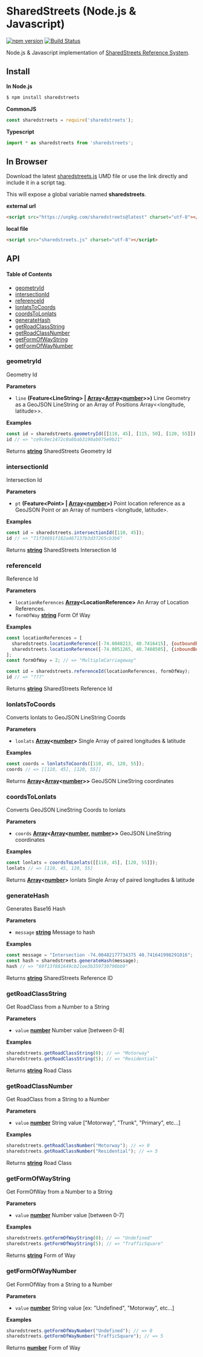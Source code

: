 # SharedStreets (Node.js & Javascript)

[![npm version](https://badge.fury.io/js/sharedstreets.svg)](https://badge.fury.io/js/sharedstreets)
[![Build Status](https://travis-ci.org/sharedstreets/sharedstreets.svg?branch=master)](https://travis-ci.org/sharedstreets/sharedstreets)

Node.js & Javascript implementation of [SharedStreets Reference System](https://github.com/sharedstreets/sharedstreets-ref-system).

## Install

**In Node.js**

```bash
$ npm install sharedstreets
```

**CommonJS**

```js
const sharedstreets = require('sharedstreets');
```

**Typescript**

```js
import * as sharedstreets from 'sharedstreets';
```

## In Browser

Download the latest [sharedstreets.js](https://unpkg.com/sharedstreets@latest) UMD file or use the link directly and include it in a script tag.

This will expose a global variable named **sharedstreets**.

**external url**

```html
<script src="https://unpkg.com/sharedstreets@latest" charset="utf-8"></script>
```

**local file**

```html
<script src="sharedstreets.js" charset="utf-8"></script>
```

## API

<!-- Generated by documentation.js. Update this documentation by updating the source code. -->

#### Table of Contents

-   [geometryId](#geometryid)
-   [intersectionId](#intersectionid)
-   [referenceId](#referenceid)
-   [lonlatsToCoords](#lonlatstocoords)
-   [coordsToLonlats](#coordstolonlats)
-   [generateHash](#generatehash)
-   [getRoadClassString](#getroadclassstring)
-   [getRoadClassNumber](#getroadclassnumber)
-   [getFormOfWayString](#getformofwaystring)
-   [getFormOfWayNumber](#getformofwaynumber)

### geometryId

Geometry Id

**Parameters**

-   `line` **(Feature&lt;LineString> | [Array](https://developer.mozilla.org/docs/Web/JavaScript/Reference/Global_Objects/Array)&lt;[Array](https://developer.mozilla.org/docs/Web/JavaScript/Reference/Global_Objects/Array)&lt;[number](https://developer.mozilla.org/docs/Web/JavaScript/Reference/Global_Objects/Number)>>)** Line Geometry as a GeoJSON LineString or an Array of Positions Array&lt;&lt;longitude, latitude>>.

**Examples**

```javascript
const id = sharedstreets.geometryId([[110, 45], [115, 50], [120, 55]]);
id // => "ce9c0ec1472c0a8bab3190ab075e9b21"
```

Returns **[string](https://developer.mozilla.org/docs/Web/JavaScript/Reference/Global_Objects/String)** SharedStreets Geometry Id

### intersectionId

Intersection Id

**Parameters**

-   `pt` **(Feature&lt;Point> | [Array](https://developer.mozilla.org/docs/Web/JavaScript/Reference/Global_Objects/Array)&lt;[number](https://developer.mozilla.org/docs/Web/JavaScript/Reference/Global_Objects/Number)>)** Point location reference as a GeoJSON Point or an Array of numbers &lt;longitude, latitude>.

**Examples**

```javascript
const id = sharedstreets.intersectionId([110, 45]);
id // => "71f34691f182a467137b3d37265cb3b6"
```

Returns **[string](https://developer.mozilla.org/docs/Web/JavaScript/Reference/Global_Objects/String)** SharedStreets Intersection Id

### referenceId

Reference Id

**Parameters**

-   `locationReferences` **[Array](https://developer.mozilla.org/docs/Web/JavaScript/Reference/Global_Objects/Array)&lt;LocationReference>** An Array of Location References.
-   `formOfWay` **[string](https://developer.mozilla.org/docs/Web/JavaScript/Reference/Global_Objects/String)** Form Of Way

**Examples**

```javascript
const locationReferences = [
  sharedstreets.locationReference([-74.0048213, 40.7416415], {outboundBearing: 208, distanceToNextRef: 9279}),
  sharedstreets.locationReference([-74.0051265, 40.7408505], {inboundBearing: 188})
];
const formOfWay = 2; // => "MultipleCarriageway"

const id = sharedstreets.referenceId(locationReferences, formOfWay);
id // => "???"
```

Returns **[string](https://developer.mozilla.org/docs/Web/JavaScript/Reference/Global_Objects/String)** SharedStreets Reference Id

### lonlatsToCoords

Converts lonlats to GeoJSON LineString Coords

**Parameters**

-   `lonlats` **[Array](https://developer.mozilla.org/docs/Web/JavaScript/Reference/Global_Objects/Array)&lt;[number](https://developer.mozilla.org/docs/Web/JavaScript/Reference/Global_Objects/Number)>** Single Array of paired longitudes & latitude

**Examples**

```javascript
const coords = lonlatsToCoords([110, 45, 120, 55]);
coords // => [[110, 45], [120, 55]]
```

Returns **[Array](https://developer.mozilla.org/docs/Web/JavaScript/Reference/Global_Objects/Array)&lt;[Array](https://developer.mozilla.org/docs/Web/JavaScript/Reference/Global_Objects/Array)&lt;[number](https://developer.mozilla.org/docs/Web/JavaScript/Reference/Global_Objects/Number)>>** GeoJSON LineString coordinates

### coordsToLonlats

Converts GeoJSON LineString Coords to lonlats

**Parameters**

-   `coords` **[Array](https://developer.mozilla.org/docs/Web/JavaScript/Reference/Global_Objects/Array)&lt;[Array](https://developer.mozilla.org/docs/Web/JavaScript/Reference/Global_Objects/Array)&lt;[number](https://developer.mozilla.org/docs/Web/JavaScript/Reference/Global_Objects/Number), [number](https://developer.mozilla.org/docs/Web/JavaScript/Reference/Global_Objects/Number)>>** GeoJSON LineString coordinates

**Examples**

```javascript
const lonlats = coordsToLonlats([[110, 45], [120, 55]]);
lonlats // => [110, 45, 120, 55]
```

Returns **[Array](https://developer.mozilla.org/docs/Web/JavaScript/Reference/Global_Objects/Array)&lt;[number](https://developer.mozilla.org/docs/Web/JavaScript/Reference/Global_Objects/Number)>** lonlats Single Array of paired longitudes & latitude

### generateHash

Generates Base16 Hash

**Parameters**

-   `message` **[string](https://developer.mozilla.org/docs/Web/JavaScript/Reference/Global_Objects/String)** Message to hash

**Examples**

```javascript
const message = "Intersection -74.00482177734375 40.741641998291016";
const hash = sharedstreets.generateHash(message);
hash // => "69f13f881649cb21ee3b359730790bb9"
```

Returns **[string](https://developer.mozilla.org/docs/Web/JavaScript/Reference/Global_Objects/String)** SharedStreets Reference ID

### getRoadClassString

Get RoadClass from a Number to a String

**Parameters**

-   `value` **[number](https://developer.mozilla.org/docs/Web/JavaScript/Reference/Global_Objects/Number)** Number value [between 0-8]

**Examples**

```javascript
sharedstreets.getRoadClassString(0); // => "Motorway"
sharedstreets.getRoadClassString(5); // => "Residential"
```

Returns **[string](https://developer.mozilla.org/docs/Web/JavaScript/Reference/Global_Objects/String)** Road Class

### getRoadClassNumber

Get RoadClass from a String to a Number

**Parameters**

-   `value` **[number](https://developer.mozilla.org/docs/Web/JavaScript/Reference/Global_Objects/Number)** String value ["Motorway", "Trunk", "Primary", etc...]

**Examples**

```javascript
sharedstreets.getRoadClassNumber("Motorway"); // => 0
sharedstreets.getRoadClassNumber("Residential"); // => 5
```

Returns **[string](https://developer.mozilla.org/docs/Web/JavaScript/Reference/Global_Objects/String)** Road Class

### getFormOfWayString

Get FormOfWay from a Number to a String

**Parameters**

-   `value` **[number](https://developer.mozilla.org/docs/Web/JavaScript/Reference/Global_Objects/Number)** Number value [between 0-7]

**Examples**

```javascript
sharedstreets.getFormOfWayString(0); // => "Undefined"
sharedstreets.getFormOfWayString(5); // => "TrafficSquare"
```

Returns **[string](https://developer.mozilla.org/docs/Web/JavaScript/Reference/Global_Objects/String)** Form of Way

### getFormOfWayNumber

Get FormOfWay from a String to a Number

**Parameters**

-   `value` **[number](https://developer.mozilla.org/docs/Web/JavaScript/Reference/Global_Objects/Number)** String value [ex: "Undefined", "Motorway", etc...]

**Examples**

```javascript
sharedstreets.getFormOfWayNumber("Undefined"); // => 0
sharedstreets.getFormOfWayNumber("TrafficSquare"); // => 5
```

Returns **[number](https://developer.mozilla.org/docs/Web/JavaScript/Reference/Global_Objects/Number)** Form of Way
